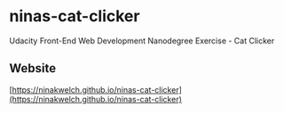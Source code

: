 # ninas-cat-clicker
Udacity Front-End Web Development Nanodegree Exercise - Cat Clicker

## Website

[https://ninakwelch.github.io/ninas-cat-clicker](https://ninakwelch.github.io/ninas-cat-clicker)
